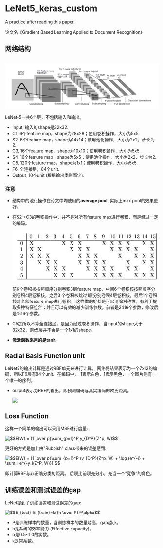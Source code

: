 # LeNet5_keras_custom
A practice after reading this paper.

论文名《Gradient Based Learning Applied to Document Recognition》

## 网络结构
​	![Architecture](./depository/architecture.PNG)

LeNet-5一共6个层，不包括输入和输出。

* Input, 输入的shape是32x32.
* C1, 6个feature map，shape为28x28；使用卷积操作，大小为5x5.
* S2, 6个feature map，shape为14x14；使用池化操作，大小为2x2，步长为2.
* C3, 16个feature map，shape为10x10；使用卷积操作，大小为5x5.
* S4, 16个feature map，shape为5x5；使用池化操作，大小为2x2，步长为2.
* C5, 120个feature map，shape为1x1；使用卷积操作，大小为5x5.
* F6, 全连接层，84个unit.
* Output, 10个unit (根据输出类别而定).

### 注意
* 结构中的池化操作在论文中均使用的**average pool**, 实际上max pool的效果更好。

* 在S2→C3的卷积操作中，并不是对所有feature map进行卷积，而是经过一定的编码。

  ![s2-c3](./depository/s2-c3.PNG)

  前6个卷积核按照顺序分别卷积3层feature map，中间6个卷积核按照顺序分别卷积4层卷积核，之后3                                                      个卷积核跳过1层分别卷积4层卷积核，最后1个卷积核对全部feature map进行卷积。
  这样做的好处是可以消除对称性，有利于提取多种特征组合；并且可以有效的减少训练参数。前者是2416个参数，修改后是1516个参数。

* C5之所以不算全连接层，是因为经过卷积操作，当input的shape大于32x32，则c5层并不会是一个1x1的shape。

* **激活函数采用的是tanh**。

## Radial Basis Function unit
LeNet5的输出计算是通过RBF单元来进行计算。
网络将结果表示为一个7x12的编码，所以F6层有84个unit。在编码中，-1表示白色，1表示黑色，一个图片则有一个唯一的序列。
* output表示为RBF的输出，即预测编码与真实编码的欧氏距离。

  <img src="http://chart.googleapis.com/chart?cht=tx&chl= y_i = \sum_j (x_j - w_{ij})^2" style="border:none;">

## Loss Function
这样一个简单的输出可以采用MSE进行度量:

<img src="https://latex.codecogs.com/gif.latex?$$E(W)&space;=&space;{1&space;\over&space;p}\sum_{p=1}^P&space;y_{D^P}(Z^p,&space;W)$$" title="$$E(W) = {1 \over p}\sum_{p=1}^P y_{D^P}(Z^p, W)$$" />

更好的方式是加上由"Rubbish" class带来的误差惩罚:

<img src="https://latex.codecogs.com/gif.latex?$$E(W)&space;=&space;{1&space;\over&space;p}\sum_{p=1}^P&space;(y_{D^P}(Z^p,&space;W)&space;&plus;&space;\log&space;(e^{-j}&space;&plus;&space;\sum_i&space;e^{-y_i(Z^P,&space;W)}))$$" title="$$E(W) = {1 \over p}\sum_{p=1}^P (y_{D^P}(Z^p, W) + \log (e^{-j} + \sum_i e^{-y_i(Z^P, W)}))$$" />

即计算RBF与非正确分类的距离。
后项比前项充分小，充当一个“竞争”的角色。

## 训练误差和测试误差的gap
LeNet提到了训练误差和测试误差的gap:

<img src="https://latex.codecogs.com/gif.latex?$$E_{test}-E_{train}=k({h&space;\over&space;P})^\alpha$$" title="$$E_{test}-E_{train}=k({h \over P})^\alpha$$" />

* P是训练样本的数量，当训练样本的数量越高，gap越小。
* h是系统的效率能力 (Effective capacity)。
* α是0.5~1.0的实数。
* k是常系数。